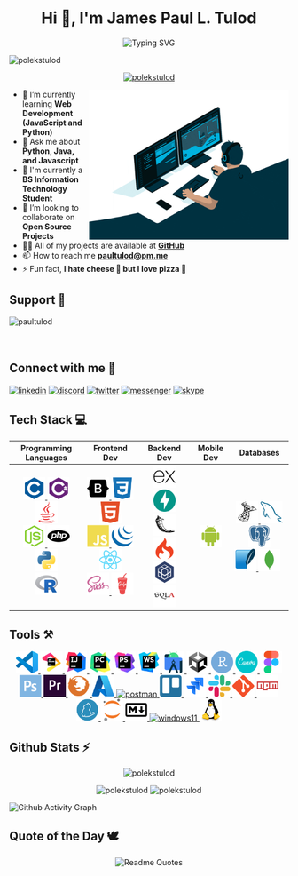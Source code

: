 <h1 align="center">Hi 👋, I'm James Paul L. Tulod</h1>
<p align="center"><img src="https://readme-typing-svg.demolab.com?font=Fira+Code&size=25&pause=1000&color=50fa7b&center=true&vCenter=true&width=435&lines=Hello+I'm+Paul+%F0%9F%91%8B;Web+Developer+%F0%9F%8C%90;Programmer+%F0%9F%91%A8%E2%80%8D%F0%9F%92%BB;Future+Software+Engineer+%F0%9F%92%AB" alt="Typing SVG" /></p> 

<p align="left"> <img src="https://komarev.com/ghpvc/?username=polekstulod&label=Profile%20views&color=0e75b6&style=flat&color=blueviolet" alt="polekstulod" /> </p>

<p align="center"> <a href="https://github.com/ryo-ma/github-profile-trophy"><img src="https://github-profile-trophy.vercel.app/?username=polekstulod&theme=dracula&rank=-C" alt="polekstulod" /></a> </p>

<img align="right" width="360" height="270" src="./gifs/coder.gif"/>

- 🌱 I’m currently learning **Web Development (JavaScript and Python)**
- 💬 Ask me about **Python, Java, and Javascript**
- 🏫 I'm currently a **BS Information Technology Student**
- 👯 I’m looking to collaborate on **Open Source Projects**
- 👨‍💻 All of my projects are available at **[GitHub](https://github.com/polekstulod?tab=repositories)**
- 📫 How to reach me **paultulod@pm.me**
- ⚡ Fun fact, **I hate cheese 🧀 but I love pizza 🍕**

<h2 align="left">Support 🙏</h2>
<p><a href="https://www.buymeacoffee.com/paultulod"> <img align="left" src="https://cdn.buymeacoffee.com/buttons/v2/default-yellow.png" height="50" width="210" alt="paultulod" /></a></p><br><br><br>

<h2 align="left">Connect with me 🔗</h2>
<p align="left">
<a href="https://linkedin.com/in/paultulod" target="blank"><img align="center" src="https://img.icons8.com/fluency/48/null/linkedin.png" alt="linkedin" height="35" width="35" /></a>
<a href="https://discordapp.com/users/761150191663054848" target="blank"><img align="center" src="https://img.icons8.com/fluency/48/null/discord.png" alt="discord" height="35" width="35" /></a>
<a href="https://twitter.com/pauituiod" target="blank"><img align="center" src="https://img.icons8.com/fluency/48/null/twitter.png" alt="twitter" height="35" width="35" /></a>
<a href="https://m.me/jamespaultulod" target="blank"><img align="center" src="https://img.icons8.com/fluency/48/null/facebook-messenger--v2.png" alt="messenger" height="35" width="35" /></a>
<a href="https://join.skype.com/invite/wo6JowfHFR8r" target="blank"><img align="center" src="https://img.icons8.com/fluency/48/null/skype.png" alt="skype" height="35" width="35" /></a>
</p>

<h2 align="left">Tech Stack 💻</h2>

<table align="center">
    <thead>
        <tr>
            <th style="text-align:center">Programming Languages</th>
            <th style="text-align:center">Frontend Dev</th>
            <th style="text-align:center">Backend Dev</th>
            <th style="text-align:center">Mobile Dev</th>
            <th style="text-align:center">Databases</th>
        </tr>
    </thead>
    <tbody>
        <tr>
            <td>
                <div align="center">
                    <a href="https://www.cprogramming.com/" target="_blank" rel="noreferrer"> <img src="https://raw.githubusercontent.com/devicons/devicon/master/icons/c/c-plain.svg" alt="c" width="40" height="40"/> </a>
                    <a href="https://www.w3schools.com/cs/" target="_blank" rel="noreferrer"> <img src="https://raw.githubusercontent.com/devicons/devicon/master/icons/csharp/csharp-plain.svg" alt="csharp" width="40" height="40"/> </a> 
                    <a href="https://www.java.com" target="_blank" rel="noreferrer"> <img src="https://raw.githubusercontent.com/devicons/devicon/master/icons/java/java-plain.svg" alt="java" width="40" height="40"/> </a> 
                </div>
                <div align="center">
                    <a href="https://nodejs.org" target="_blank" rel="noreferrer"> <img src="https://raw.githubusercontent.com/devicons/devicon/master/icons/nodejs/nodejs-plain.svg" alt="nodejs" width="40" height="40"/> </a>
                    <a href="https://www.php.net" target="_blank" rel="noreferrer"> <img src="https://raw.githubusercontent.com/devicons/devicon/master/icons/php/php-plain.svg" alt="php" width="40" height="40"/> </a>
                    <a href="https://www.python.org" target="_blank" rel="noreferrer"> <img src="https://raw.githubusercontent.com/devicons/devicon/master/icons/python/python-original.svg" alt="python" width="40" height="40"/> </a>
                </div>
                <div align="center">
                    <a href="https://www.r-project.org/" target="_blank" rel="noreferrer"> <img src="https://raw.githubusercontent.com/devicons/devicon/master/icons/r/r-original.svg" alt="r" width="40" height="40"/> </a>  
                </div>
            </td>
            <td>
                <div align="center">
                    <a href="https://getbootstrap.com" target="_blank" rel="noreferrer"> <img src="https://raw.githubusercontent.com/devicons/devicon/master/icons/bootstrap/bootstrap-plain.svg" alt="bootstrap" width="40" height="40"/> </a> 
                    <a href="https://www.w3schools.com/css/" target="_blank" rel="noreferrer"> <img src="https://raw.githubusercontent.com/devicons/devicon/master/icons/css3/css3-plain.svg" alt="css3" width="40" height="40"/> </a> 
                    <a href="https://www.w3.org/html/" target="_blank" rel="noreferrer"> <img src="https://raw.githubusercontent.com/devicons/devicon/master/icons/html5/html5-plain.svg" alt="html5" width="40" height="40"/> </a>
                </div>
                <div align="center">
                    <a href="https://developer.mozilla.org/en-US/docs/Web/JavaScript" target="_blank" rel="noreferrer"> <img src="https://raw.githubusercontent.com/devicons/devicon/master/icons/javascript/javascript-plain.svg" alt="javascript" width="40" height="40"/> </a>  
                    <a href="https://jquery.com/" target="_blank" rel="noreferrer"> <img src="https://raw.githubusercontent.com/devicons/devicon/master/icons/jquery/jquery-plain.svg" alt="jquery" width="40" height="40"/> </a>
                    <a href="https://reactjs.org/" target="_blank" rel="noreferrer"> <img src="https://raw.githubusercontent.com/devicons/devicon/master/icons/react/react-original.svg" alt="react" width="40" height="40"/> </a>  
                </div>
                <div align="center">
                    <a href="https://sass-lang.com" target="_blank" rel="noreferrer"> <img src="https://raw.githubusercontent.com/devicons/devicon/master/icons/sass/sass-original.svg" alt="sass" width="40" height="40"/> </a>
                    <a href="https://gulpjs.com/" target="_blank" rel="noreferrer"> <img src="https://raw.githubusercontent.com/devicons/devicon/master/icons/gulp/gulp-plain.svg" alt="gulp" width="40" height="40"/> </a>
                </div>
            </td>
            <td>
                <div align="center">
                    <a href="https://expressjs.com" target="_blank" rel="noreferrer"> <img src="https://raw.githubusercontent.com/devicons/devicon/master/icons/express/express-original.svg" alt="express" width="40" height="40"/> </a>
                    <a href="https://fastapi.tiangolo.com/" target="_blank" rel="noreferrer"> <img src="https://raw.githubusercontent.com/devicons/devicon/master/icons/fastapi/fastapi-original.svg" alt="fastapi" width="40" height="40"/> </a>
                    <a href="https://flask.palletsprojects.com/en/2.2.x/" target="_blank" rel="noreferrer"> <img src="https://raw.githubusercontent.com/devicons/devicon/master/icons/flask/flask-original.svg" alt="flask" width="40" height="40"/> </a>
                </div>
                <div align="center">
                    <a href="https://codeigniter.com/" target="_blank" rel="noreferrer"> <img src="https://raw.githubusercontent.com/devicons/devicon/master/icons/codeigniter/codeigniter-plain.svg" alt="codeigniter" width="40" height="40"/> </a> 
                    <a href="https://sequelize.org/" target="_blank" rel="noreferrer"> <img src="https://raw.githubusercontent.com/devicons/devicon/master/icons/sequelize/sequelize-plain.svg" alt="sequelize" width="40" height="40"/> </a>  
                    <a href="https://www.sqlalchemy.org/" target="_blank" rel="noreferrer"> <img src="https://raw.githubusercontent.com/devicons/devicon/master/icons/sqlalchemy/sqlalchemy-original.svg" alt="sqlalchemy" width="40" height="40"/> </a>  
                </div>
            </td>
            <td> 
                <div align="center">
                    <a href="https://developer.android.com" target="_blank" rel="noreferrer"> <img src="https://raw.githubusercontent.com/devicons/devicon/master/icons/android/android-plain.svg" alt="android" width="40" height="40"/> </a> 
                </div>
            </td>
            <td>
                <div align="center">
                    <a href="https://www.microsoft.com/en-us/sql-server" target="_blank" rel="noreferrer"> <img src="https://raw.githubusercontent.com/devicons/devicon/master/icons/microsoftsqlserver/microsoftsqlserver-plain.svg" alt="mssql" width="40" height="40"/> </a>
                    <a href="https://www.mysql.com/" target="_blank" rel="noreferrer"> <img src="https://raw.githubusercontent.com/devicons/devicon/master/icons/mysql/mysql-plain.svg" alt="mysql" width="40" height="40"/> </a>
                    <a href="https://www.postgresql.org/" target="_blank" rel="noreferrer"> <img src="https://raw.githubusercontent.com/devicons/devicon/master/icons/postgresql/postgresql-plain.svg" alt="vscode" width="40" height="40"/> </a>  
                </div>
                <div>
                    <a href="https://www.sqlite.org/" target="_blank" rel="noreferrer"> <img src="https://raw.githubusercontent.com/devicons/devicon/master/icons/sqlite/sqlite-original.svg" alt="sqlite" width="40" height="40"/> </a>
                    <a href="https://www.mongodb.com/" target="_blank" rel="noreferrer"> <img src="https://raw.githubusercontent.com/devicons/devicon/master/icons/mongodb/mongodb-plain.svg" alt="mongodb" width="40" height="40"/> </a>
                </div>
            </td>
        </tr>
    </tbody>
</table>

<h2 align="left"> Tools ⚒️</h2>
<p align="center">
<a href="https://code.visualstudio.com/" target="_blank" rel="noreferrer"> <img src="https://raw.githubusercontent.com/devicons/devicon/master/icons/vscode/vscode-original.svg" alt="vscode" width="40" height="40"/> </a>  
<a href="https://www.jetbrains.com/" target="_blank" rel="noreferrer"> <img src="https://raw.githubusercontent.com/devicons/devicon/master/icons/jetbrains/jetbrains-original.svg" alt="javascript" width="40" height="40"/> </a>  
<a href="https://www.jetbrains.com/idea/" target="_blank" rel="noreferrer"> <img src="https://raw.githubusercontent.com/devicons/devicon/master/icons/intellij/intellij-original.svg" alt="intellij" width="40" height="40"/> </a> 
<a href="https://www.jetbrains.com/pycharm/" target="_blank" rel="noreferrer"> <img src="https://raw.githubusercontent.com/devicons/devicon/master/icons/pycharm/pycharm-original.svg" alt="pycharm" width="40" height="40"/> </a>  
<a href="https://www.jetbrains.com/phpstorm/" target="_blank" rel="noreferrer"> <img src="https://raw.githubusercontent.com/devicons/devicon/master/icons/phpstorm/phpstorm-original.svg" alt="phpstorm" width="40" height="40"/> </a>  
<a href="https://www.jetbrains.com/webstorm/" target="_blank" rel="noreferrer"> <img src="https://raw.githubusercontent.com/devicons/devicon/master/icons/webstorm/webstorm-original.svg" alt="webstorm" width="40" height="40"/> </a>  
<a href="https://developer.android.com/studio" target="_blank" rel="noreferrer"> <img src="https://raw.githubusercontent.com/devicons/devicon/master/icons/androidstudio/androidstudio-original.svg" alt="vscode" width="40" height="40"/> </a>  
<a href="https://unity.com/" target="_blank" rel="noreferrer"> <img src="https://raw.githubusercontent.com/devicons/devicon/master/icons/unity/unity-original.svg" alt="unity" width="40" height="40"/> </a>
<a href="https://www.rstudio.com/" target="_blank" rel="noreferrer"> <img src="https://raw.githubusercontent.com/devicons/devicon/master/icons/rstudio/rstudio-plain.svg" alt="rstudio" width="40" height="40"/> </a> 
<a href="https://www.canva.com/" target="_blank" rel="noreferrer"> <img src="https://raw.githubusercontent.com/devicons/devicon/master/icons/canva/canva-original.svg" alt="canva" width="40" height="40"/> </a> 
<a href="https://www.figma.com/" target="_blank" rel="noreferrer"> <img src="https://raw.githubusercontent.com/devicons/devicon/master/icons/figma/figma-original.svg" alt="figma" width="40" height="40"/> </a> 
<a href="https://www.photoshop.com/en" target="_blank" rel="noreferrer"> <img src="https://raw.githubusercontent.com/devicons/devicon/master/icons/photoshop/photoshop-plain.svg" alt="photoshop" width="40" height="40"/> </a>
<a href="https://www.adobe.com/products/premiere.html" target="_blank" rel="noreferrer"> <img src="https://raw.githubusercontent.com/devicons/devicon/master/icons/premierepro/premierepro-plain.svg" alt="premierepro" width="40" height="40"/> </a>  
<a href="https://www.mozilla.org/en-US/firefox/new/" target="_blank" rel="noreferrer"> <img src="https://raw.githubusercontent.com/devicons/devicon/master/icons/firefox/firefox-plain.svg" alt="firefox" width="40" height="40"/> </a>  
<a href="https://azure.microsoft.com/en-us/" target="_blank" rel="noreferrer"> <img src="https://raw.githubusercontent.com/devicons/devicon/master/icons/azure/azure-original.svg" alt="vscode" width="40" height="40"/> </a>  
<a href="https://postman.com" target="_blank" rel="noreferrer"> <img src="https://www.vectorlogo.zone/logos/getpostman/getpostman-icon.svg" alt="postman" width="40" height="40"/> </a>
<a href="https://trello.com" target="_blank" rel="noreferrer"> <img src="https://raw.githubusercontent.com/devicons/devicon/master/icons/trello/trello-plain.svg" alt="trello" width="40" height="40"/> </a>  
<a href="https://www.atlassian.com/software/jira" target="_blank" rel="noreferrer"> <img src="https://raw.githubusercontent.com/devicons/devicon/master/icons/jira/jira-original.svg" alt="jira" width="40" height="40"/> </a>  
<a href="https://app.slack.com/" target="_blank" rel="noreferrer"> <img src="https://raw.githubusercontent.com/devicons/devicon/master/icons/slack/slack-original.svg" alt="slack" width="40" height="40"/> </a>  
<a href="https://git-scm.com/" target="_blank" rel="noreferrer"> <img src="https://raw.githubusercontent.com/devicons/devicon/master/icons/git/git-plain.svg" alt="git" width="40" height="40"/> </a> 
<a href="https://www.npmjs.com/" target="_blank" rel="noreferrer"> <img src="https://raw.githubusercontent.com/devicons/devicon/master/icons/npm/npm-original-wordmark.svg" alt="npm" width="40" height="40"/> </a>  
<a href="https://yarnpkg.com/" target="_blank" rel="noreferrer"> <img src="https://raw.githubusercontent.com/devicons/devicon/master/icons/yarn/yarn-original.svg" alt="yarn" width="40" height="40"/> </a>  
<a href="https://jupyter.org/" target="_blank" rel="noreferrer"> <img src="https://raw.githubusercontent.com/devicons/devicon/master/icons/jupyter/jupyter-original.svg" alt="jupyter" width="40" height="40"/> </a>  
<a href="https://www.markdownguide.org/" target="_blank" rel="noreferrer"> <img src="https://raw.githubusercontent.com/devicons/devicon/master/icons/markdown/markdown-original.svg" alt="markdown" width="40" height="40"/> </a>  
<a href="https://www.microsoft.com/software-download/windows11" target="_blank" rel="noreferrer"> <img src="https://upload.wikimedia.org/wikipedia/commons/thumb/8/87/Windows_logo_-_2021.svg/512px-Windows_logo_-_2021.svg.png" alt="windows11" width="40" height="40"/> </a>
<a href="https://www.linux.org/" target="_blank" rel="noreferrer"> <img src="https://raw.githubusercontent.com/devicons/devicon/master/icons/linux/linux-original.svg" alt="linux" width="40" height="40"/> </a>
<p>

<h2 align="left">Github Stats ⚡</h2>

<p align="center"><img src="https://github-readme-stats-polekstulod.vercel.app/api/top-langs?username=polekstulod&show_icons=true&locale=en&layout=compact&theme=dracula&langs_count=10&count_private=true&exclude_repo=fms-prototype,myPUPQC-UI,sas-express-api,mypupqc-api,eunji-music-bot,polekstulod.github.io,vanillajswebprojects,fiftyproj-htmlcssjs,xml-js,," alt="polekstulod" /></p>
<p align="center">
<img width="49%" src="https://github-readme-stats-polekstulod.vercel.app/api?username=polekstulod&show_icons=true&locale=en&theme=dracula&count_private=true" alt="polekstulod" />
<img width="49%" src="https://github-readme-streak-stats.herokuapp.com?user=polekstulod&theme=dracula&date_format=M%20j%5B%2C%20Y%5D" alt="polekstulod" /></p>


![Github Activity Graph](https://github-readme-activity-graph.polekstulod.repl.co/graph?username=polekstulod&theme=dracula)

<h2 align="left">Quote of the Day 🕊️</h2>
<p align="center"><img src="https://quotes-github-readme.vercel.app/api?type=horizontal&theme=dracula" alt="Readme Quotes" /></p>